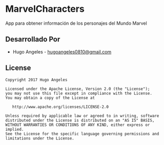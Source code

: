 # MarvelCharacters
App para obtener información de los personajes del Mundo Marvel

Desarrollado Por
------------

* Hugo Angeles  - <hugoangeles0810@gmail.com>

License
-------

    Copyright 2017 Hugo Angeles

    Licensed under the Apache License, Version 2.0 (the "License");
    you may not use this file except in compliance with the License.
    You may obtain a copy of the License at

       http://www.apache.org/licenses/LICENSE-2.0

    Unless required by applicable law or agreed to in writing, software
    distributed under the License is distributed on an "AS IS" BASIS,
    WITHOUT WARRANTIES OR CONDITIONS OF ANY KIND, either express or implied.
    See the License for the specific language governing permissions and
    limitations under the License.

